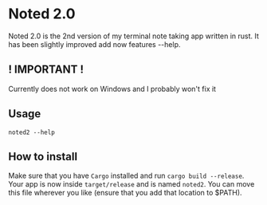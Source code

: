 # Noted 2.0
Noted 2.0 is the 2nd version of my terminal note taking app written in rust.
It has been slightly improved add now features --help.

## ! IMPORTANT !
Currently does not work on Windows and I probably won't fix it

## Usage
`noted2 --help`

## How to install
Make sure that you have `Cargo` installed and run `cargo build --release`.
Your app is now inside `target/release` and is named `noted2`.
You can move this file wherever you like (ensure that you add that location to $PATH).

